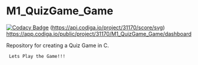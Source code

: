 # M1_QuizGame_Game
[![Codacy Badge](https://app.codacy.com/project/badge/Grade/1ca075dc1005474b9566f4abe7e679d7)](https://www.codacy.com/gh/KeshavTiwari23/M1_QuizGame_Game/dashboard?utm_source=github.com&amp;utm_medium=referral&amp;utm_content=KeshavTiwari23/M1_QuizGame_Game&amp;utm_campaign=Badge_Grade) 
(https://api.codiga.io/project/31170/score/svg)
https://app.codiga.io/public/project/31170/M1_QuizGame_Game/dashboard

Repository for creating a Quiz Game in C.

     Lets Play the Game!!!
